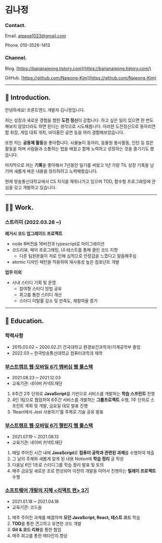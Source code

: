 # 김나정

### Contact.

Email. atpeoe1023@gmail.com

Phone. 010-3526-1413

### Channel.

Blog. [https://bananajeong.tistory.com](https://bananajeong.tistory.com/)

GitHub. [https://github.com/Najeong-Kim](https://github.com/Najeong-Kim)

---

## 👋 Introduction.

안녕하세요! 프론트엔드 개발자 김나정입니다.

저는 성장과 새로운 경험을 향한 **도전 정신**이 강합니다. 하고 싶은 일이 있으면 한 번도 해보지 않았더라도 하면 된다는 생각으로 시도해봅니다. 이러한 도전정신으로 동아리연합 회장, 게임 대회 개최, 바이올린 공연 등을 여러 경험해보았습니다.

또한 저는 **공동체 활동**을 좋아합니다. 사물놀이 동아리, 동물원 봉사활동, 인턴 등 많은 활동을 하며 사람들과 소통하는 법을 배웠고 함께 노력하고 성장하는 것을 즐기기도 했습니다.

마지막으로 저는 **기록**을 좋아해서 7년동안 일기를 써왔고 1년 가량 TIL 성장 기록을 남기며 새롭게 배운 내용을 정리하려고 노력해왔습니다.

현재 방송통신대학교에서 CS 지식을 채워나가고 있으며 TDD, 함수형 프로그래밍에 관심을 갖고 개발하고 있습니다.

---

## 👩‍💻 Work.

### 스트리미 (2022.03.28 ~)

**레거시 코드 업그레이드 프로젝트**

- node 8버전을 16버전과 typescript로 마이그레이션
- 코드리뷰, 페어 프로그래밍, UI 테스트를 통해 클린 코드 지향
  - 다른 팀원분들이 저로 인해 심적으로 안정감을 느꼈다고 말씀해주심
- atomic 디자인 패턴을 적용하여 재사용성 높은 컴포넌트 개발

**업무 이외**

- 사내 스터디 기획 및 운영
  - 참여형 스터디 방법 공유
  - 회고를 통한 스터디 개선
  - 스터디 이탈률 감소 및 만족도, 재참여율 증가

---

## 📝 Education.

### 학력사항

- 2015.03.02 ~ 2020.02.21 건국대학교 환경보건과학과/기계공학부 졸업
- 2022.03 ~ 한국방송통신대학교 컴퓨터과학과 재학

### [부스트캠프 웹·모바일 6기 멤버십 웹 풀스택](https://boostcamp.connect.or.kr/program_wm.html)

- 2021.08.23 ~ 2021.12.03
- 교육기관: 네이버 커넥트재단

1. 8주간 2주 단위로 **JavaScript**를 기반으로 서비스를 개발하는 **학습 스프린트** 진행
2. 4인 1팀으로 협업하여 6주간 서비스를 개발하는 **그룹프로젝트** 수행, 1주 단위로 스프린트 계획 및 개발, 금요일 데모 발표 진행
3. ‘React에서 Jest 사용하기’를 주제로 기술 공유 발표

### [부스트캠프 웹·모바일 6기 챌린지 웹 풀스택](https://boostcamp.connect.or.kr/program_wm.html)

- 2021.07.19 ~ 2021.08.13
- 교육기관: 네이버 커넥트재단

1. 매일 주어진 시간 내에 **JavaScript**로 **컴퓨터 공학과 관련된 과제**를 수행하여 제출
2. 그 날의 주제와 새롭게 알게 된 내용 Notion에 **학습 정리** 글 작성
3. 다음날 6인 1조로 스터디그룹 학습 정리 발표 및 토의
4. 매주 금요일 새로운 조로 편성되어 이전의 개발을 이어서 진행하는 **릴레이 프로젝트** 수행

### [소프트웨어 개발의 지혜 <리액트 편> 3기](https://www.codesoom.com/courses/react)

- 2021.01.18 ~ 2021.04.18
- 교육기관: 코드숨

1. 매주 주어진 과제를 해결하며 **모던 JavaScript, React, 테스트 코드** 학습
2. **TDD**를 통한 견고하고 유연한 코드 개발
3. **Git & 코드 리뷰**를 통한 협업
4. 매주 회고를 통한 메타인지 향상
